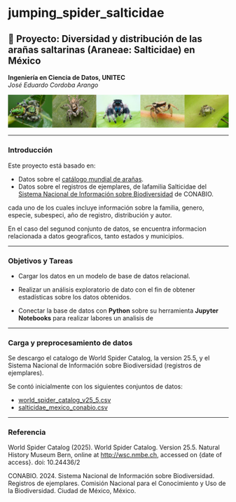 # jumping_spider_salticidae
## 🚀 Proyecto: Diversidad y distribución de las arañas saltarinas (Araneae: Salticidae) en México
**Ingeniería en Ciencia de Datos, UNITEC**     
*José Eduardo Cordoba Arango*

![imagen](imagenes/composicion.jpg)

---

### Introducción
Este proyecto está basado en:

- Datos sobre el [catálogo mundial de arañas](https://wsc.nmbe.ch/).
- Datos sobre el registros de ejemplares, de lafamilia Salticidae del [Sistema Nacional de Información sobre Biodiversidad](https://www.snib.mx/ejemplares/descarga/version/?v=201807) de CONABIO.

cada uno de los cuales incluye información sobre la familia, genero, especie, subespeci, año de registro, distribución y autor.

En el caso del segunod conjunto de datos, se encuentra informacion relacionada a datos geograficos, tanto estados y municipios.

---

### Objetivos y Tareas

- Cargar los datos en un modelo de base de datos relacional.

- Realizar un análisis exploratorio de dato con el fin de obtener estadísticas sobre los datos obtenidos.

- Conectar la base de datos con __Python__ sobre su herramienta __Jupyter Notebooks__ para realizar labores un analisis de

---

### Carga y preprocesamiento de datos

Se descargo el catalogo de World Spider Catalog, la version 25.5, y el Sistema Nacional de Información sobre Biodiversidad (registros de ejemplares).


Se contó inicialmente con los siguientes conjuntos de datos:

- [world_spider_catalog_v25_5.csv](datasets/world_spider_catalog_v25_5.cdv)
- [salticidae_mexico_conabio.csv](datasets/salticidae_mexico_conabio.csv)

---

### Referencia

World Spider Catalog (2025). World Spider Catalog. Version 25.5. Natural History Museum Bern, online at http://wsc.nmbe.ch, accessed on {date of access}. doi: 10.24436/2

CONABIO. 2024. Sistema Nacional de Información sobre Biodiversidad. Registros de ejemplares. Comisión Nacional para el Conocimiento y Uso de la Biodiversidad. Ciudad de México, México.
